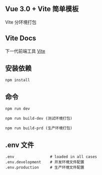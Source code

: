 ## Vue 3.0 + Vite 简单模板
Vite 分环境打包

## Vite Docs
下一代前端工具 [Vite](https://vitejs.dev/)

## 安装依赖

```
npm install
```

## 命令

```
npm run dev

npm run build-dev (测试环境打包)

npm run build-prd (生产环境打包)
```

## .env 文件
```
.env                # loaded in all cases
.env.development    # 开发环境文件配置
.env.production     # 生产环境文件配置
```